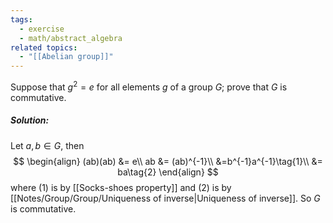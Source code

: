 ```yaml
---
tags:
  - exercise
  - math/abstract_algebra
related topics:
  - "[[Abelian group]]"
---
```

Suppose that $g^2 = e$ for all elements $g$ of a group $G$; prove that $G$ is commutative.
##### Solution:
Let $a,b\in G$, then$$
\begin{align}
	(ab)(ab) &= e\\
	ab &= (ab)^{-1}\\
	&=b^{-1}a^{-1}\tag{1}\\
	&= ba\tag{2}
\end{align}
$$where $(1)$ is by [[Socks-shoes property]] and $(2)$ is by [[Notes/Group/Group/Uniqueness of inverse|Uniqueness of inverse]]. So $G$ is commutative.